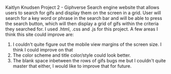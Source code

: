 Kaitlyn Knudsen
Project 2 - Giphverse
Search engine website that allows users to search for gifs and display them on the screen in a grid. 
User will search for a key word or phrase in the search bar and will be able to press the search button, which will then 
display a grid of gifs within the criteria they searched for. I used .html, .css and .js for this project.
A few areas I think this site could improve are:
1. I couldn't quite figure out the mobile view margins of the screen size. I think I could improve on that
2. The color scheme and title color/style could look better.
3. The blank space inbetween the rows of gifs bugs me but I couldn't quite master that either, I would like to improve that for future.
